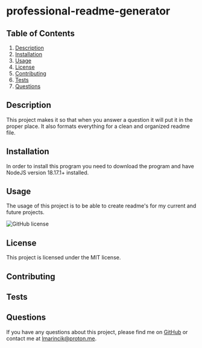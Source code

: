 # professional-readme-generator

## Table of Contents

1. [Description](#description)
2. [Installation](#installation)
3. [Usage](#usage)
4. [License](#license)
5. [Contributing](#contributing)
6. [Tests](#tests)
7. [Questions](#questions)

## Description

This project makes it so that when you answer a question it will put it in the proper place. It also formats everything for a clean and organized readme file.

## Installation

In order to install this program you need to download the program and have NodeJS version 18.17.1+ installed.

## Usage

The usage of this project is to be able to create readme's for my current and future projects.

![GitHub license](https://img.shields.io/badge/license-MIT-blue.svg)

## License

This project is licensed under the MIT license.

## Contributing

## Tests

## Questions

If you have any questions about this project, please find me on [GitHub](https://github.com/Coderinsightmaven) or contact me at lmarincik@proton.me.
